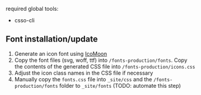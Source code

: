 required global tools:
- csso-cli

## Font installation/update

1. Generate an icon font using [IcoMoon](https://icomoon.io/app/#/select)
2. Copy the font files (svg, woff, ttf) into `/fonts-production/fonts`. Copy the contents of the generated CSS file into `/fonts-production/icons.css`
3. Adjust the icon class names in the CSS file if necessary
4. Manually copy the `fonts.css` file into `_site/css` and the `/fonts-production/fonts` folder to `_site/fonts` (TODO: automate this step)